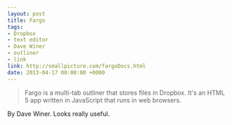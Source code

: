 ```yaml
---
layout: post
title: Fargo
tags:
- Dropbox
- text editor
- Dave Winer
- outliner
- link
link: http://smallpicture.com/fargoDocs.html
date: 2013-04-17 00:00:00 +0000
---
```


> Fargo is a multi-tab outliner that stores files in Dropbox. It's an HTML 5 app written in JavaScript that runs in web browsers.

By Dave Winer. Looks really useful.
